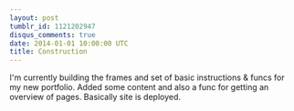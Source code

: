 ```yaml
---
layout: post
tumblr_id: 1121202947
disqus_comments: true
date: 2014-01-01 10:00:00 UTC
title: Construction
---
```


I'm currently building the frames and set of basic instructions &#38; funcs for my new portfolio. Added some content and also a func for getting an overview of pages. Basically site is deployed. 
